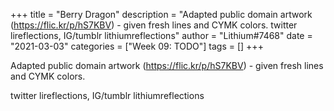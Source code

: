 +++
title = "Berry Dragon"
description = "Adapted public domain artwork (https://flic.kr/p/hS7KBV) - given fresh lines and CYMK colors.   twitter lireflections, IG/tumblr lithiumreflections"
author = "Lithium#7468"
date = "2021-03-03"
categories = ["Week 09: TODO"]
tags = []
+++

Adapted public domain artwork (https://flic.kr/p/hS7KBV) - given fresh lines and CYMK colors. 

twitter lireflections, IG/tumblr lithiumreflections
